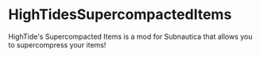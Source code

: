 # HighTidesSupercompactedItems
HighTide's Supercompacted Items is a mod for Subnautica that allows you to supercompress your items!
